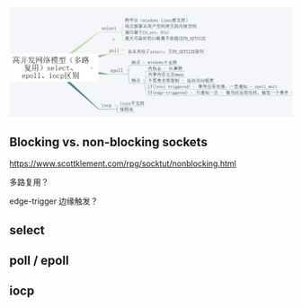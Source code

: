 

![](./_images/socket-mode.png)


## Blocking vs. non-blocking sockets
https://www.scottklement.com/rpg/socktut/nonblocking.html


多路复用？

edge-trigger 边缘触发？

## select

## poll / epoll

## iocp
